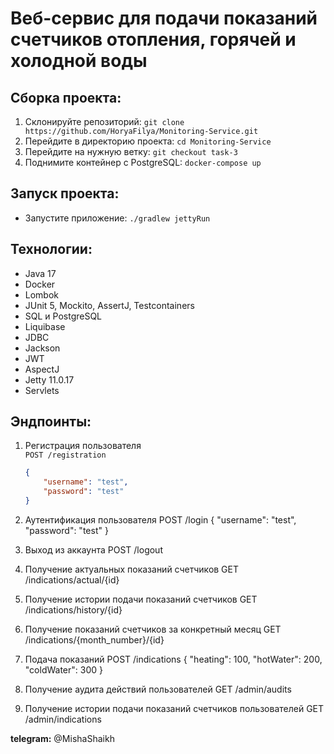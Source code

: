 # Веб-сервис для подачи показаний счетчиков отопления, горячей и холодной воды

## Сборка проекта:

1. Склонируйте репозиторий: `git clone https://github.com/HoryaFilya/Monitoring-Service.git`
2. Перейдите в директорию проекта: `cd Monitoring-Service`
3. Перейдите на нужную ветку: `git checkout task-3`
4. Поднимите контейнер с PostgreSQL: `docker-compose up`

## Запуск проекта:

- Запустите приложение: `./gradlew jettyRun`

## Технологии:

- Java 17
- Docker
- Lombok
- JUnit 5, Mockito, AssertJ, Testcontainers
- SQL и PostgreSQL
- Liquibase
- JDBC
- Jackson
- JWT
- AspectJ
- Jetty 11.0.17
- Servlets

## Эндпоинты:

1. Регистрация пользователя  
   `POST /registration`
   ```json
   {
       "username": "test",
       "password": "test"
   }

2. Аутентификация пользователя
POST /login
{
    "username": "test",
    "password": "test"
}

3. Выход из аккаунта
POST /logout

4. Получение актуальных показаний счетчиков
GET /indications/actual/{id}

5. Получение истории подачи показаний счетчиков
GET /indications/history/{id}

6. Получение показаний счетчиков за конкретный месяц
GET /indications/{month_number}/{id}

7. Подача показаний
POST /indications
{
    "heating": 100,
    "hotWater": 200,
    "coldWater": 300
}

8. Получение аудита действий пользователей
GET /admin/audits

9. Получение истории подачи показаний счетчиков пользователей
GET /admin/indications


**telegram:** @MishaShaikh
